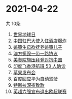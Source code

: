 # 2021-04-22
  共 10条

  <!-- BEGIN -->
  <!-- 最后更新时间:Thu Apr 22 2021 09:14:47 GMT+0000 (Coordinated Universal Time) -->
  1. [世界地球日](https://www.zhihu.com/search?q=世界地球日)
1. [中国驻巴大使入住酒店爆炸](https://www.zhihu.com/search?q=巴基斯坦)
1. [姚策生母欲抚养姚策儿子](https://www.zhihu.com/search?q=姚策)
1. [澳方撕毁一带一路协议](https://www.zhihu.com/search?q=澳大利亚撕毁一带一路)
1. [美参院施压拜登对抗中国](https://www.zhihu.com/search?q=拜登)
1. [印度飞香港航班 53 人确诊](https://www.zhihu.com/search?q=印度疫情)
1. [苹果发布会](https://www.zhihu.com/search?q=苹果新品发布会)
1. [百度回应华为自动驾驶](https://www.zhihu.com/search?q=华为自动驾驶)
1. [特斯拉深夜致歉](https://www.zhihu.com/search?q=特斯拉道歉)
1. [英超六强宣布退出欧超联赛](https://www.zhihu.com/search?q=欧超联赛)
  <!-- END -->
  